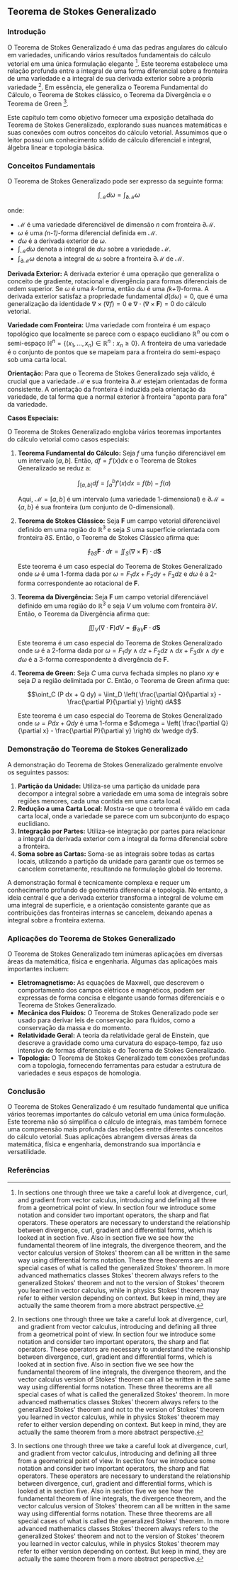 ## Teorema de Stokes Generalizado

### Introdução
O Teorema de Stokes Generalizado é uma das pedras angulares do cálculo em variedades, unificando vários resultados fundamentais do cálculo vetorial em uma única formulação elegante [^1]. Este teorema estabelece uma relação profunda entre a integral de uma forma diferencial sobre a fronteira de uma variedade e a integral de sua derivada exterior sobre a própria variedade [^1]. Em essência, ele generaliza o Teorema Fundamental do Cálculo, o Teorema de Stokes clássico, o Teorema da Divergência e o Teorema de Green [^1].

Este capítulo tem como objetivo fornecer uma exposição detalhada do Teorema de Stokes Generalizado, explorando suas nuances matemáticas e suas conexões com outros conceitos do cálculo vetorial. Assumimos que o leitor possui um conhecimento sólido de cálculo diferencial e integral, álgebra linear e topologia básica.

### Conceitos Fundamentais

O Teorema de Stokes Generalizado pode ser expresso da seguinte forma:

$$\int_{\mathcal{M}} d\omega = \int_{\partial \mathcal{M}} \omega$$

onde:

*   $\mathcal{M}$ é uma variedade diferenciável de dimensão *n* com fronteira $\partial \mathcal{M}$.
*   $\omega$ é uma *(n-1)*-forma diferencial definida em $\mathcal{M}$.
*   $d\omega$ é a derivada exterior de $\omega$.
*   $\int_{\mathcal{M}} d\omega$ denota a integral de $d\omega$ sobre a variedade $\mathcal{M}$.
*   $\int_{\partial \mathcal{M}} \omega$ denota a integral de $\omega$ sobre a fronteira $\partial \mathcal{M}$ de $\mathcal{M}$.

**Derivada Exterior:** A derivada exterior é uma operação que generaliza o conceito de gradiente, rotacional e divergência para formas diferenciais de ordem superior. Se $\omega$ é uma *k*-forma, então $d\omega$ é uma *(k+1)*-forma. A derivada exterior satisfaz a propriedade fundamental $d(d\omega) = 0$, que é uma generalização da identidade $\nabla \times (\nabla f) = 0$ e $\nabla \cdot (\nabla \times \mathbf{F}) = 0$ do cálculo vetorial.

**Variedade com Fronteira:** Uma variedade com fronteira é um espaço topológico que localmente se parece com o espaço euclidiano $\mathbb{R}^n$ ou com o semi-espaço $\mathbb{H}^n = \{ (x_1, \dots, x_n) \in \mathbb{R}^n : x_n \geq 0 \}$. A fronteira de uma variedade é o conjunto de pontos que se mapeiam para a fronteira do semi-espaço sob uma carta local.

**Orientação:** Para que o Teorema de Stokes Generalizado seja válido, é crucial que a variedade $\mathcal{M}$ e sua fronteira $\partial \mathcal{M}$ estejam orientadas de forma consistente. A orientação da fronteira é induzida pela orientação da variedade, de tal forma que a normal exterior à fronteira "aponta para fora" da variedade.

**Casos Especiais:**

O Teorema de Stokes Generalizado engloba vários teoremas importantes do cálculo vetorial como casos especiais:

1.  **Teorema Fundamental do Cálculo:** Seja $f$ uma função diferenciável em um intervalo $[a, b]$. Então, $df = f'(x)dx$ e o Teorema de Stokes Generalizado se reduz a:

    $$\int_{[a, b]} df = \int_a^b f'(x) dx = f(b) - f(a)$$

    Aqui, $\mathcal{M} = [a, b]$ é um intervalo (uma variedade 1-dimensional) e $\partial \mathcal{M} = \{a, b\}$ é sua fronteira (um conjunto de 0-dimensional).
2.  **Teorema de Stokes Clássico:** Seja $\mathbf{F}$ um campo vetorial diferenciável definido em uma região do $\mathbb{R}^3$ e seja $S$ uma superfície orientada com fronteira $\partial S$. Então, o Teorema de Stokes Clássico afirma que:

    $$\oint_{\partial S} \mathbf{F} \cdot d\mathbf{r} = \iint_S (\nabla \times \mathbf{F}) \cdot d\mathbf{S}$$

    Este teorema é um caso especial do Teorema de Stokes Generalizado onde $\omega$ é uma 1-forma dada por $\omega = F_1 dx + F_2 dy + F_3 dz$ e $d\omega$ é a 2-forma correspondente ao rotacional de $\mathbf{F}$.
3.  **Teorema da Divergência:** Seja $\mathbf{F}$ um campo vetorial diferenciável definido em uma região do $\mathbb{R}^3$ e seja $V$ um volume com fronteira $\partial V$. Então, o Teorema da Divergência afirma que:

    $$\iiint_V (\nabla \cdot \mathbf{F}) dV = \oiint_{\partial V} \mathbf{F} \cdot d\mathbf{S}$$

    Este teorema é um caso especial do Teorema de Stokes Generalizado onde $\omega$ é a 2-forma dada por $\omega = F_1 dy \wedge dz + F_2 dz \wedge dx + F_3 dx \wedge dy$ e $d\omega$ é a 3-forma correspondente à divergência de $\mathbf{F}$.
4.  **Teorema de Green:** Seja $C$ uma curva fechada simples no plano $xy$ e seja $D$ a região delimitada por $C$. Então, o Teorema de Green afirma que:

    $$\oint_C (P dx + Q dy) = \iint_D \left( \frac{\partial Q}{\partial x} - \frac{\partial P}{\partial y} \right) dA$$

    Este teorema é um caso especial do Teorema de Stokes Generalizado onde $\omega = P dx + Q dy$ é uma 1-forma e $d\omega = \left( \frac{\partial Q}{\partial x} - \frac{\partial P}{\partial y} \right) dx \wedge dy$.

### Demonstração do Teorema de Stokes Generalizado

A demonstração do Teorema de Stokes Generalizado geralmente envolve os seguintes passos:

1.  **Partição da Unidade:** Utiliza-se uma partição da unidade para decompor a integral sobre a variedade em uma soma de integrais sobre regiões menores, cada uma contida em uma carta local.
2.  **Redução a uma Carta Local:** Mostra-se que o teorema é válido em cada carta local, onde a variedade se parece com um subconjunto do espaço euclidiano.
3.  **Integração por Partes:** Utiliza-se integração por partes para relacionar a integral da derivada exterior com a integral da forma diferencial sobre a fronteira.
4.  **Soma sobre as Cartas:** Soma-se as integrais sobre todas as cartas locais, utilizando a partição da unidade para garantir que os termos se cancelem corretamente, resultando na formulação global do teorema.

A demonstração formal é tecnicamente complexa e requer um conhecimento profundo de geometria diferencial e topologia. No entanto, a ideia central é que a derivada exterior transforma a integral de volume em uma integral de superfície, e a orientação consistente garante que as contribuições das fronteiras internas se cancelem, deixando apenas a integral sobre a fronteira externa.

### Aplicações do Teorema de Stokes Generalizado

O Teorema de Stokes Generalizado tem inúmeras aplicações em diversas áreas da matemática, física e engenharia. Algumas das aplicações mais importantes incluem:

*   **Eletromagnetismo:** As equações de Maxwell, que descrevem o comportamento dos campos elétricos e magnéticos, podem ser expressas de forma concisa e elegante usando formas diferenciais e o Teorema de Stokes Generalizado.
*   **Mecânica dos Fluidos:** O Teorema de Stokes Generalizado pode ser usado para derivar leis de conservação para fluidos, como a conservação da massa e do momento.
*   **Relatividade Geral:** A teoria da relatividade geral de Einstein, que descreve a gravidade como uma curvatura do espaço-tempo, faz uso intensivo de formas diferenciais e do Teorema de Stokes Generalizado.
*   **Topologia:** O Teorema de Stokes Generalizado tem conexões profundas com a topologia, fornecendo ferramentas para estudar a estrutura de variedades e seus espaços de homologia.

### Conclusão

O Teorema de Stokes Generalizado é um resultado fundamental que unifica vários teoremas importantes do cálculo vetorial em uma única formulação. Este teorema não só simplifica o cálculo de integrais, mas também fornece uma compreensão mais profunda das relações entre diferentes conceitos do cálculo vetorial. Suas aplicações abrangem diversas áreas da matemática, física e engenharia, demonstrando sua importância e versatilidade.

### Referências

[^1]: In sections one through three we take a careful look at divergence, curl, and gradient from vector calculus, introducing and defining all three from a geometrical point of view. In section four we introduce some notation and consider two important operators, the sharp and flat operators. These operators are necessary to understand the relationship between divergence, curl, gradient and differential forms, which is looked at in section five. Also in section five we see how the fundamental theorem of line integrals, the divergence theorem, and the vector calculus version of Stokes' theorem can all be written in the same way using differential forms notation. These three theorems are all special cases of what is called the generalized Stokes' theorem. In more advanced mathematics classes Stokes' theorem always refers to the generalized Stokes' theorem and not to the version of Stokes' theorem you learned in vector calculus, while in physics Stokes' theorem may refer to either version depending on context. But keep in mind, they are actually the same theorem from a more abstract perspective.

<!-- END -->
